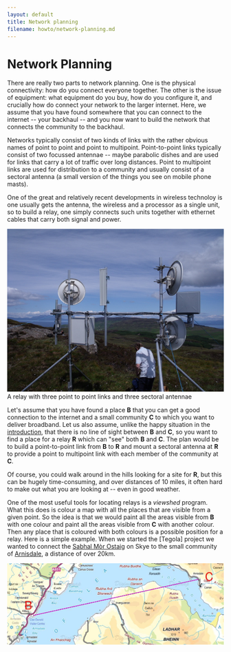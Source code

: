 ```yaml
---
layout: default
title: Network planning
filename: howto/network-planning.md
---
```


Network Planning
================

There are really two parts to network planning.  One is the physical
connectivity: how do you connect everyone together.  The other
is the issue of equipment: what equipment do you buy, how do you
configure it, and crucially how do connect your network to the larger
internet.  Here, we assume that you have found somewhere that you can
connect to the internet -- your backhaul --  and you now want to build
the network that connects the community to the backhaul.

Networks typically consist of two kinds of links with the rather
obvious names of point to point and point to multipoint.
Point-to-point links typically consist of two focussed antennae --
maybe parabolic dishes and are used for links that carry a lot of
traffic over long distances.  Point to multipoint links are used for
distribution to a community and usually consist of a sectoral antenna
(a small version of the things you see on mobile phone masts).

One of the great and relatively recent developments in wireless
technoloy is one usually gets the antenna, the wireless and a
processor as a single unit, so to build a relay, one simply connects
such units together with ethernet cables that carry both signal and
power.  

<div class="image-float-right">
    <img src="/media/sgurr2.jpg" width="640" alt="Sgurr relay"/><br/>
    A relay with three point to point links and three sectoral antennae
</div>


Let's assume that you have found a place **B**  that you can get a
good connection to the internet and a small community **C** to
which you want to deliver broadband.  Let us also assume, unlike the
happy situation in the [introduction], that there is
no line of sight between **B** and **C**, so you want to find a place
for a relay **R** which can "see" both **B** and **C**.  The plan
would be to build a point-to-point link from **B** to **R** and mount
a sectoral antenna at **R** to provide a point to multipoint link with
each member of the community at **C**.

Of course, you could walk around in the hills looking for a site for
**R**, but this can be hugely time-consuming, and over distances of 10
miles, it often hard to make out what you are looking at -- even in
good weather.

One of the most useful tools for locating relays is a *viewshed*
program.  What this does is colour a map with all the places that are
visible from a given point.  So the idea is that we would paint all
the areas visible from **B** with one colour and paint all the areas
visible from **C** with another colour.  Then any place that is
coloured with both colours is a possible position for a relay.  Here
is a simple example.  When we started the [Tegola] project we wanted
to connect the [Sabhal Mòr Ostaig] on Skye to the small community of
[Arnisdale], a distance of over 20km.

<div class="image-float-center">
    <img src="/media/SMO-Arnisdale.jpg" width="600" alt="Line from SMO
    to Arnisdale"/><br/>
</div>


[introduction]:intro.html
[Sabhal Mòr Ostaig]:http://www.smo.uhi.ac.uk
[Arnisdale]:http://www.undiscoveredscotland.co.uk/arnisdale/arnisdale/index.html
